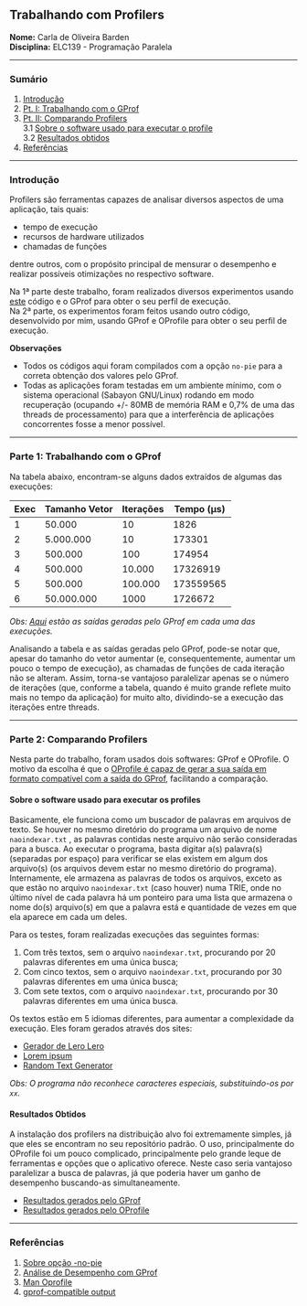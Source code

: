 ## Trabalhando com Profilers  
**Nome:** Carla de Oliveira Barden  
**Disciplina:** ELC139 - Programação Paralela  

---
### Sumário  
1. [Introdução](#intro)
2. [Pt. I: Trabalhando com o GProf](#pt-i)  
3. [Pt. II: Comparando Profilers](#pt-ii)  
3.1 [Sobre o software usado para executar o profile](#pt-ii-1)  
3.2 [Resultados obtidos](#pt-ii-2)
4. [Referências](#ref)
---
<a name=“intro”></a>
### Introdução 
   Profilers são ferramentas capazes de analisar diversos aspectos de uma aplicação, tais quais:  
   * tempo de execução  
   * recursos de hardware utilizados  
   * chamadas de funções  
   
dentre outros, com o propósito principal de mensurar o desempenho e realizar possíveis otimizações no respectivo software.  

Na 1ª parte deste trabalho, foram realizados diversos experimentos usando [este](https://github.com/AndreaInfUFSM/elc139-2018a/blob/master/trabalhos/t2/dotprod_seq/dotprod_seq.c) código e o GProf para obter o seu perfil de execução.  
Na 2ª parte, os experimentos foram feitos usando outro código, desenvolvido por mim, usando GProf e OProfile para obter o seu perfil de execução.

**Observações**  
* Todos os códigos aqui foram compilados com a opção `no-pie` para a correta obtenção dos valores pelo GProf.  
* Todas as aplicações foram testadas em um ambiente mínimo, com o sistema operacional (Sabayon GNU/Linux) rodando em modo recuperação (ocupando +/- 80MB de memória RAM e 0,7% de uma das threads de processamento) para que a interferência  de aplicações concorrentes fosse a menor possível.  
---
<a name=“pt-i”></a>
###  Parte 1: Trabalhando com o GProf    
Na tabela abaixo, encontram-se alguns dados extraídos de algumas das execuções:    

| Exec |Tamanho Vetor | Iterações | Tempo (µs) |  
|--|--|--| --|  
|1| 50.000 | 10 | 1826 |  
|2|5.000.000| 10 | 173301|  
|3|500.000| 100 | 174954 |  
|4|500.000|10.000| 17326919|  
|5|500.000|100.000| 173559565|  
|6|50.000.000|1000| 1726672|  

*Obs: [Aqui](https://github.com/carlabarden/elc139-2018a/tree/master/trabalhos/t2/pt_i) estão as saídas geradas pelo GProf em cada uma das execuções.*   

Analisando a tabela e as saídas geradas pelo GProf, pode-se notar que, apesar do tamanho do vetor aumentar (e, consequentemente, aumentar um pouco o tempo de execução), as chamadas de funções de cada iteração não se alteram. Assim, torna-se vantajoso paralelizar apenas se o número de iterações (que, conforme a tabela, quando é muito grande reflete muito mais no tempo da aplicação) for muito alto, dividindo-se a execução das iterações entre threads.  


---
<a name=“pt-ii”></a>
### Parte 2: Comparando Profilers
Nesta parte do trabalho, foram usados dois softwares: GProf e OProfile. O motivo da escolha é que o [OProfile é capaz de gerar a sua saída em formato compatível com a saída do GProf](http://oprofile.sourceforge.net/doc/opgprof.html), facilitando a comparação.  

<a name=“pt-ii-1”></a>
#### Sobre o software usado para executar os profiles 
Basicamente, ele funciona como um buscador de palavras em arquivos de texto. Se houver no mesmo diretório do programa um arquivo de nome `naoindexar.txt` , as palavras contidas neste arquivo não serão consideradas para a busca. Ao executar o programa, basta digitar a(s) palavra(s) (separadas por espaço) para verificar se elas existem em algum dos arquivo(s) (os arquivos devem estar no mesmo diretório do programa). Internamente, ele armazena as palavras de todos os arquivos, exceto as que estão no arquivo `naoindexar.txt` (caso houver)  numa TRIE, onde no último nível de cada palavra há um ponteiro para uma lista que armazena o nome do(s) arquivo(s) em que a palavra está e quantidade de vezes em que ela aparece em cada um deles.  

Para os testes, foram realizadas execuções das seguintes formas:  
1. Com três textos, sem o arquivo  `naoindexar.txt`, procurando por 20 palavras diferentes em uma única busca;  
2. Com cinco textos, sem o arquivo  `naoindexar.txt`, procurando por 30 palavras diferentes em uma única busca;  
3. Com sete textos, com o arquivo  `naoindexar.txt`, procurando por 30 palavras diferentes em uma única busca.  

Os textos estão em 5 idiomas diferentes, para aumentar a complexidade da execução. Eles foram gerados através dos sites:  
* [Gerador de Lero Lero](http://www.cafw.ufsm.br/~bruno/disciplinas/desenvolvimento_web/material/lerolero.html)  
* [Lorem ipsum](https://br.lipsum.com/)  
* [Random Text Generator](http://www.randomtextgenerator.com/)  

*Obs: O programa não reconhece caracteres especiais, substituindo-os por `xx`.*  
<a name=“pt-ii-2”></a>
#### Resultados Obtidos  

A instalação dos profilers na distribuição alvo foi extremamente simples, já que eles se encontram no seu repositório padrão. O uso, principalmente do OProfile foi um pouco complicado, principalmente pelo grande leque de ferramentas e opções que o aplicativo oferece.
Neste caso seria vantajoso paralelizar a busca de palavras, já que poderia haver um ganho de desempenho buscando-as simultaneamente.  
* [Resultados gerados pelo GProf](https://github.com/carlabarden/elc139-2018a/tree/master/trabalhos/t2/pt_ii/gprof_results)  
* [Resultados gerados pelo OProfile](https://github.com/carlabarden/elc139-2018a/tree/master/trabalhos/t2/pt_ii/oprofile_results)


---
<a name=“ref”></a>
### Referências  
1. [Sobre opção -no-pie](https://forums.gentoo.org/viewtopic-p-8175568.html?sid=e3551a3fac6545264e8ad3967f86560a)
2. [Análise de Desempenho com GProf](https://www.embarcados.com.br/desempenho-gnu-profiler-gprof/)
3. [Man Oprofile](http://oprofile.sourceforge.net/doc/index.html)
4. [gprof-compatible output](http://oprofile.sourceforge.net/doc/opgprof.html)

